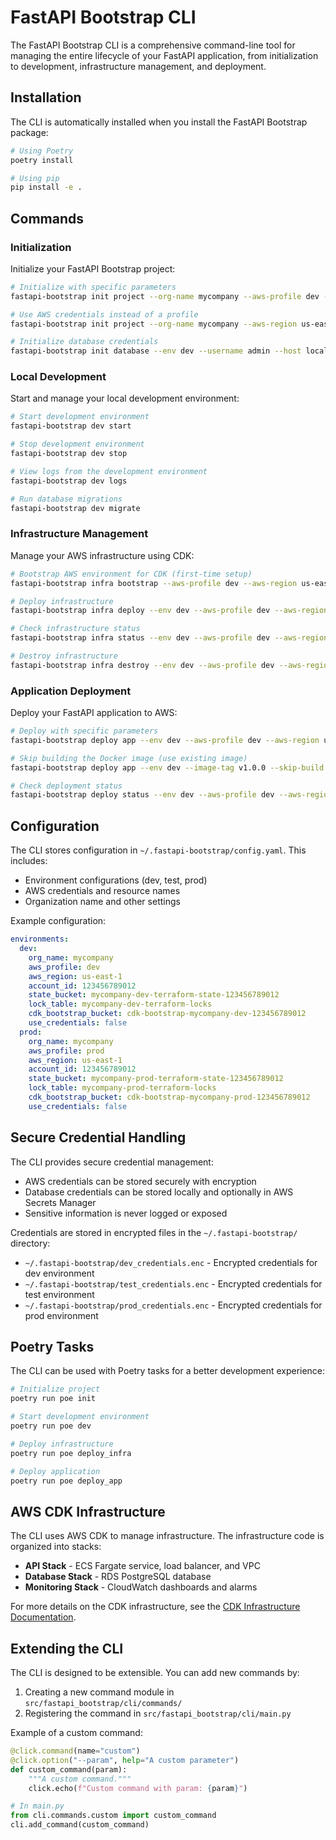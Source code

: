 # FastAPI Bootstrap CLI

The FastAPI Bootstrap CLI is a comprehensive command-line tool for managing the entire lifecycle of your FastAPI application, from initialization to development, infrastructure management, and deployment.

## Installation

The CLI is automatically installed when you install the FastAPI Bootstrap package:

```bash
# Using Poetry
poetry install

# Using pip
pip install -e .
```

## Commands

### Initialization

Initialize your FastAPI Bootstrap project:

```bash
# Initialize with specific parameters
fastapi-bootstrap init project --org-name mycompany --aws-profile dev --aws-region us-east-1 --environment dev

# Use AWS credentials instead of a profile
fastapi-bootstrap init project --org-name mycompany --aws-region us-east-1 --environment dev --use-credentials

# Initialize database credentials
fastapi-bootstrap init database --env dev --username admin --host localhost --port 5432 --database mydb
```

### Local Development

Start and manage your local development environment:

```bash
# Start development environment
fastapi-bootstrap dev start

# Stop development environment
fastapi-bootstrap dev stop

# View logs from the development environment
fastapi-bootstrap dev logs

# Run database migrations
fastapi-bootstrap dev migrate
```

### Infrastructure Management

Manage your AWS infrastructure using CDK:

```bash
# Bootstrap AWS environment for CDK (first-time setup)
fastapi-bootstrap infra bootstrap --aws-profile dev --aws-region us-east-1

# Deploy infrastructure
fastapi-bootstrap infra deploy --env dev --aws-profile dev --aws-region us-east-1

# Check infrastructure status
fastapi-bootstrap infra status --env dev --aws-profile dev --aws-region us-east-1

# Destroy infrastructure
fastapi-bootstrap infra destroy --env dev --aws-profile dev --aws-region us-east-1 --force
```

### Application Deployment

Deploy your FastAPI application to AWS:

```bash
# Deploy with specific parameters
fastapi-bootstrap deploy app --env dev --aws-profile dev --aws-region us-east-1 --image-tag v1.0.0

# Skip building the Docker image (use existing image)
fastapi-bootstrap deploy app --env dev --image-tag v1.0.0 --skip-build

# Check deployment status
fastapi-bootstrap deploy status --env dev --aws-profile dev --aws-region us-east-1
```

## Configuration

The CLI stores configuration in `~/.fastapi-bootstrap/config.yaml`. This includes:

- Environment configurations (dev, test, prod)
- AWS credentials and resource names
- Organization name and other settings

Example configuration:

```yaml
environments:
  dev:
    org_name: mycompany
    aws_profile: dev
    aws_region: us-east-1
    account_id: 123456789012
    state_bucket: mycompany-dev-terraform-state-123456789012
    lock_table: mycompany-dev-terraform-locks
    cdk_bootstrap_bucket: cdk-bootstrap-mycompany-dev-123456789012
    use_credentials: false
  prod:
    org_name: mycompany
    aws_profile: prod
    aws_region: us-east-1
    account_id: 123456789012
    state_bucket: mycompany-prod-terraform-state-123456789012
    lock_table: mycompany-prod-terraform-locks
    cdk_bootstrap_bucket: cdk-bootstrap-mycompany-prod-123456789012
    use_credentials: false
```

## Secure Credential Handling

The CLI provides secure credential management:

- AWS credentials can be stored securely with encryption
- Database credentials can be stored locally and optionally in AWS Secrets Manager
- Sensitive information is never logged or exposed

Credentials are stored in encrypted files in the `~/.fastapi-bootstrap/` directory:

- `~/.fastapi-bootstrap/dev_credentials.enc` - Encrypted credentials for dev environment
- `~/.fastapi-bootstrap/test_credentials.enc` - Encrypted credentials for test environment
- `~/.fastapi-bootstrap/prod_credentials.enc` - Encrypted credentials for prod environment

## Poetry Tasks

The CLI can be used with Poetry tasks for a better development experience:

```bash
# Initialize project
poetry run poe init

# Start development environment
poetry run poe dev

# Deploy infrastructure
poetry run poe deploy_infra

# Deploy application
poetry run poe deploy_app
```

## AWS CDK Infrastructure

The CLI uses AWS CDK to manage infrastructure. The infrastructure code is organized into stacks:

- **API Stack** - ECS Fargate service, load balancer, and VPC
- **Database Stack** - RDS PostgreSQL database
- **Monitoring Stack** - CloudWatch dashboards and alarms

For more details on the CDK infrastructure, see the [CDK Infrastructure Documentation](../../docs/cdk-infrastructure.md).

## Extending the CLI

The CLI is designed to be extensible. You can add new commands by:

1. Creating a new command module in `src/fastapi_bootstrap/cli/commands/`
2. Registering the command in `src/fastapi_bootstrap/cli/main.py`

Example of a custom command:

```python
@click.command(name="custom")
@click.option("--param", help="A custom parameter")
def custom_command(param):
    """A custom command."""
    click.echo(f"Custom command with param: {param}")

# In main.py
from cli.commands.custom import custom_command
cli.add_command(custom_command)
```
